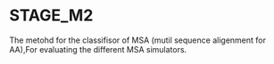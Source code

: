 # STAGE_M2
The metohd for the classifisor of MSA (mutil sequence aligenment for AA),For  evaluating the  different MSA simulators.
